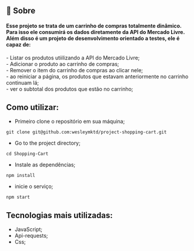 ## 🧐 Sobre

<h4 align="left"> 
	Esse projeto se trata de um carrinho de compras totalmente dinâmico. Para isso ele consumirá os dados diretamente da API do Mercado Livre. Além disso é um projeto de desenvolvimento orientado a testes, ele é capaz de:
</h4>
 - Listar os produtos utiilizando a API do Mercado Livre;<br>
 - Adicionar o produto ao carrinho de compras;<br>
 - Remover o item do carrinho de compras ao clicar nele;<br>
 - ao reiniciar a página, os produtos que estavam anteriormente no carrinho continuam lá;<br>
 - ver o subtotal dos produtos que estão no carrinho;

## Como utilizar:
- Primeiro clone o repositório em sua máquina;

```
git clone git@github.com:wesleymktd/project-shopping-cart.git
```
- Go to the project directory;

```
cd Shopping-Cart
```

- Instale as dependências;

```
npm install
```
- inicie o serviço;
```
npm start
```
## Tecnologias mais utilizadas:
- JavaScript;
- Api-requests;
- Css;
